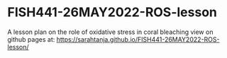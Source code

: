 # FISH441-26MAY2022-ROS-lesson
A lesson plan on the role of oxidative stress in coral bleaching
view on github pages at: https://sarahtanja.github.io/FISH441-26MAY2022-ROS-lesson/
